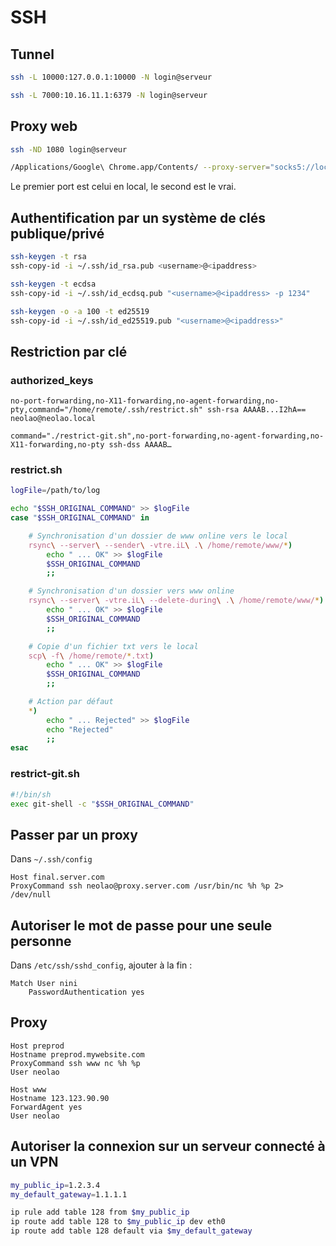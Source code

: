SSH
===

Tunnel
------

```bash
ssh -L 10000:127.0.0.1:10000 -N login@serveur
```

```bash
ssh -L 7000:10.16.11.1:6379 -N login@serveur
```

Proxy web
---------

```bash
ssh -ND 1080 login@serveur
```

```bash
/Applications/Google\ Chrome.app/Contents/ --proxy-server="socks5://localhost:1080"
```

Le premier port est celui en local, le second est le vrai.

Authentification par un système de clés publique/privé
------------------------------------------------------

```bash
ssh-keygen -t rsa
ssh-copy-id -i ~/.ssh/id_rsa.pub <username>@<ipaddress>
```

```bash
ssh-keygen -t ecdsa
ssh-copy-id -i ~/.ssh/id_ecdsq.pub "<username>@<ipaddress> -p 1234"
```

```bash
ssh-keygen -o -a 100 -t ed25519
ssh-copy-id -i ~/.ssh/id_ed25519.pub "<username>@<ipaddress>"
```

Restriction par clé
-------------------

### authorized_keys

```
no-port-forwarding,no-X11-forwarding,no-agent-forwarding,no-pty,command="/home/remote/.ssh/restrict.sh" ssh-rsa AAAAB...I2hA== neolao@neolao.local
```

```
command="./restrict-git.sh",no-port-forwarding,no-agent-forwarding,no-X11-forwarding,no-pty ssh-dss AAAAB…
```

### restrict.sh

```bash
logFile=/path/to/log

echo "$SSH_ORIGINAL_COMMAND" >> $logFile
case "$SSH_ORIGINAL_COMMAND" in

    # Synchronisation d'un dossier de www online vers le local
    rsync\ --server\ --sender\ -vtre.iL\ .\ /home/remote/www/*)
        echo " ... OK" >> $logFile
        $SSH_ORIGINAL_COMMAND
        ;;

    # Synchronisation d'un dossier vers www online
    rsync\ --server\ -vtre.iL\ --delete-during\ .\ /home/remote/www/*)
        echo " ... OK" >> $logFile
        $SSH_ORIGINAL_COMMAND
        ;;

    # Copie d'un fichier txt vers le local
    scp\ -f\ /home/remote/*.txt)
        echo " ... OK" >> $logFile
        $SSH_ORIGINAL_COMMAND
        ;;

    # Action par défaut
    *)
        echo " ... Rejected" >> $logFile
        echo "Rejected"
        ;;
esac
```

### restrict-git.sh

```bash
#!/bin/sh
exec git-shell -c "$SSH_ORIGINAL_COMMAND"
```

Passer par un proxy
-------------------
Dans `~/.ssh/config`

```
Host final.server.com
ProxyCommand ssh neolao@proxy.server.com /usr/bin/nc %h %p 2> /dev/null
```


Autoriser le mot de passe pour une seule personne
-------------------------------------------------

Dans `/etc/ssh/sshd_config`, ajouter à la fin :

```
Match User nini
    PasswordAuthentication yes
```


Proxy
-----

```
Host preprod
Hostname preprod.mywebsite.com
ProxyCommand ssh www nc %h %p
User neolao
```

```
Host www
Hostname 123.123.90.90
ForwardAgent yes
User neolao
```

Autoriser la connexion sur un serveur connecté à un VPN
-------------------------------------------------------

```bash
my_public_ip=1.2.3.4
my_default_gateway=1.1.1.1

ip rule add table 128 from $my_public_ip
ip route add table 128 to $my_public_ip dev eth0
ip route add table 128 default via $my_default_gateway
```

